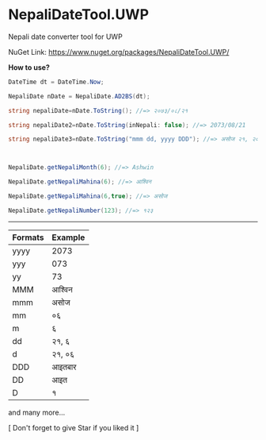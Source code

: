 # NepaliDateTool.UWP
Nepali date converter tool for UWP

NuGet Link: https://www.nuget.org/packages/NepaliDateTool.UWP/

**How to use?**

```c#
DateTime dt = DateTime.Now;

NepaliDate nDate = NepaliDate.AD2BS(dt);

string nepaliDate=nDate.ToString(); //=> २०७३/०८/२१

string nepaliDate2=nDate.ToString(inNepali: false); //=> 2073/08/21

string nepaliDate3=nDate.ToString("mmm dd, yyyy DDD"); //=> असोज २१, २०७३ आइतबार



NepaliDate.getNepaliMonth(6); //=> Ashwin

NepaliDate.getNepaliMahina(6); //=> आश्विन

NepaliDate.getNepaliMahina(6,true); //=> असोज

NepaliDate.getNepaliNumber(123); //=> १२३
```
---------------------------------------------

|**Formats**|**Example**|
|-----------|-----------|
|yyyy       |  2073     |
|yyy        | 073       |
|yy         |73         |
|MMM        |   आश्विन   |
|mmm        |  असोज    |
|mm         | ०६        |
|m          |६          |
|dd         | २१, ६     | 
|d          |२१, ०६     | 
|DDD        |   आइतबार |
|DD         |   आइत    |
|D          |  १        |


and many more...

[ Don't forget to give Star if you liked it ]
